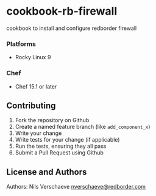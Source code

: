 # cookbook-rb-firewall

cookbook to install and configure redborder firewall

### Platforms

- Rocky Linux 9

### Chef

- Chef 15.1 or later

## Contributing

1. Fork the repository on Github
2. Create a named feature branch (like `add_component_x`)
3. Write your change
4. Write tests for your change (if applicable)
5. Run the tests, ensuring they all pass
6. Submit a Pull Request using Github

## License and Authors

Authors: Nils Verschaeve <nverschaeve@redborder.com>
